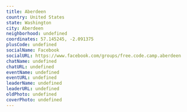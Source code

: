```yaml
---
title: Aberdeen
country: United States
state: Washington
city: Aberdeen
neighborhood: undefined
coordinates: 57.145245, -2.091375
plusCode: undefined
socialName: Facebook
socialURL: https://www.facebook.com/groups/free.code.camp.aberdeen
chatName: undefined
chatURL: undefined
eventName: undefined
eventURL: undefined
leaderName: undefined
leaderURL: undefined
oldPhoto: undefined
coverPhoto: undefined
---
```

